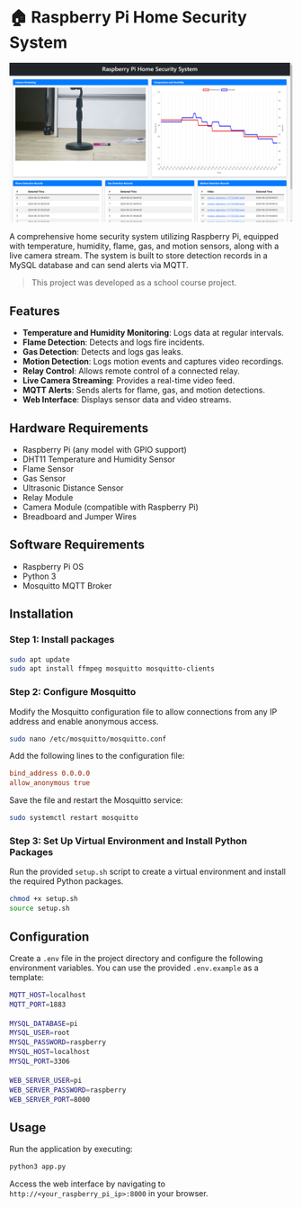 # 🏠 Raspberry Pi Home Security System

![Demo image](demo.png)

A comprehensive home security system utilizing Raspberry Pi, equipped with temperature, humidity, flame, gas, and motion sensors, along with a live camera stream.
The system is built to store detection records in a MySQL database and can send alerts via MQTT.

> This project was developed as a school course project.

## Features

- **Temperature and Humidity Monitoring**: Logs data at regular intervals.
- **Flame Detection**: Detects and logs fire incidents.
- **Gas Detection**: Detects and logs gas leaks.
- **Motion Detection**: Logs motion events and captures video recordings.
- **Relay Control**: Allows remote control of a connected relay.
- **Live Camera Streaming**: Provides a real-time video feed.
- **MQTT Alerts**: Sends alerts for flame, gas, and motion detections.
- **Web Interface**: Displays sensor data and video streams.

## Hardware Requirements

- Raspberry Pi (any model with GPIO support)
- DHT11 Temperature and Humidity Sensor
- Flame Sensor
- Gas Sensor
- Ultrasonic Distance Sensor
- Relay Module
- Camera Module (compatible with Raspberry Pi)
- Breadboard and Jumper Wires

## Software Requirements

- Raspberry Pi OS
- Python 3
- Mosquitto MQTT Broker

## Installation

### Step 1: Install packages

```bash
sudo apt update
sudo apt install ffmpeg mosquitto mosquitto-clients
```

### Step 2: Configure Mosquitto

Modify the Mosquitto configuration file to allow connections from any IP address and enable anonymous access.

```bash
sudo nano /etc/mosquitto/mosquitto.conf
```

Add the following lines to the configuration file:

```conf
bind_address 0.0.0.0
allow_anonymous true
```

Save the file and restart the Mosquitto service:

```bash
sudo systemctl restart mosquitto
```

### Step 3: Set Up Virtual Environment and Install Python Packages

Run the provided `setup.sh` script to create a virtual environment and install the required Python packages.

```bash
chmod +x setup.sh
source setup.sh
```

## Configuration

Create a `.env` file in the project directory and configure the following environment variables.
You can use the provided `.env.example` as a template:

```bash
MQTT_HOST=localhost
MQTT_PORT=1883

MYSQL_DATABASE=pi
MYSQL_USER=root
MYSQL_PASSWORD=raspberry
MYSQL_HOST=localhost
MYSQL_PORT=3306

WEB_SERVER_USER=pi
WEB_SERVER_PASSWORD=raspberry
WEB_SERVER_PORT=8000
```

## Usage

Run the application by executing:

```bash
python3 app.py
```

Access the web interface by navigating to `http://<your_raspberry_pi_ip>:8000` in your browser.
